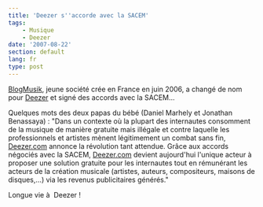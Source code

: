 ```yaml
---
title: 'Deezer s''accorde avec la SACEM'
tags:
    - Musique
    - Deezer
date: '2007-08-22'
section: default
lang: fr
type: post
---
```


[BlogMusik](http://www.hugedomains.com/domain_profile.cfm?d=blogmusik&amp;e=com), jeune société crée en France en juin 2006, a changé de nom pour [Deezer](http://www.deezer.com) et signé des accords avec la SACEM…

<!-- more -->

Quelques mots des deux papas du bébé (Daniel Marhely et Jonathan Benassaya)&nbsp;: "Dans un contexte où la plupart des internautes consomment de la musique de manière gratuite mais illégale et contre laquelle les professionnels et artistes mènent légitimement un combat sans fin, [Deezer.com](http://www.deezer.com) annonce la révolution tant attendue. Grâce aux accords négociés avec la SACEM, [Deezer.com](http://www.deezer.com) devient aujourd'hui l'unique acteur à  proposer une solution gratuite pour les internautes tout en rémunérant les acteurs de la création musicale (artistes, auteurs, compositeurs, maisons de disques,…) via les revenus publicitaires générés."

Longue vie à  Deezer&nbsp;!